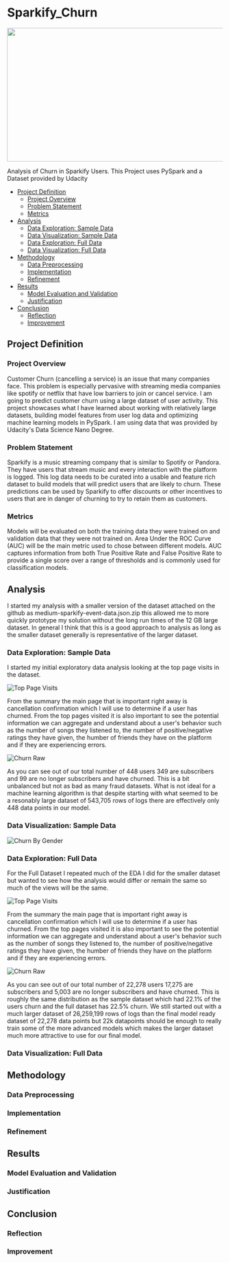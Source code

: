 # Sparkify_Churn
<p align="center"><img src="https://upload.wikimedia.org/wikipedia/commons/thumb/f/f3/Apache_Spark_logo.svg/1200px-Apache_Spark_logo.svg.png" align = "center" height="312" width="600" ></p>

Analysis of Churn in Sparkify Users. This Project uses PySpark and a Dataset provided by Udacity 

- [Project Definition](#project-definition)
  * [Project Overview](#project-overview)
  * [Problem Statement](#problem-statement)
  * [Metrics](#metrics)
- [Analysis](#analysis)
  * [Data Exploration: Sample Data](#data-exploration-sample-data)
  * [Data Visualization: Sample Data](#data-visualization-sample-data)
  * [Data Exploration: Full Data](#data-exploration-full-data)
  * [Data Visualization: Full Data](#data-visualization-full-data)
- [Methodology](#methodology)
  * [Data Preprocessing](#data-preprocessing)
  * [Implementation](#implementation)
  * [Refinement](#refinement)
- [Results](#results)
  * [Model Evaluation and Validation](#model-evaluation-and-validation)
  * [Justification](#justification)
- [Conclusion](#conclusion)
  * [Reflection](#reflection)
  * [Improvement](#improvement)  

## Project Definition

### Project Overview

Customer Churn (cancelling a service) is an issue that many companies face. This problem is especially pervasive with streaming media companies like spotify or netflix that have low barriers to join or cancel service. I am going to predict customer churn using a large dataset of user activity. This project showcases what I have learned about working with relatively large datasets, building model features from user log data and optimizing machine learning models in PySpark. I am using data that was provided by Udacity's Data Science Nano Degree.

### Problem Statement

Sparkify is a music streaming company that is similar to Spotify or Pandora. They have users that stream music and every interaction with the platform is logged. This log data needs to be curated into a usable and feature rich dataset to build models that will predict users that are likely to churn. These predictions can be used by Sparkify to offer discounts or other incentives to users that are in danger of churning to try to retain them as customers.

### Metrics

Models will be evaluated on both the training data they were trained on and validation data that they were not trained on. Area Under the ROC Curve (AUC) will be the main metric used to chose between different models. AUC captures information from both True Positive Rate and False Positive Rate to provide a single score over a range of thresholds and is commonly used for classification models. 

## Analysis

I started my analysis with a smaller version of the dataset attached on the github as medium-sparkify-event-data.json.zip this allowed me to more quickly prototype my solution without the long run times of the 12 GB large dataset. In general I think that this is a good approach to analysis as long as the smaller dataset generally is representative of the larger dataset. 

### Data Exploration: Sample Data

I started my initial exploratory data analysis looking at the top page visits in the dataset.

![Top Page Visits](/Images/Top-Page-Visits.png)

From the summary the main page that is important right away is cancellation confirmation which I will use to determine if a user has churned. From the top pages visited it is also important to see the potential information we can aggregate and understand about a user's behavior such as the number of songs they listened to, the number of positive/negative ratings they have given, the humber of friends they have on the platform and if they are experiencing errors.

![Churn Raw](/Images/Churn-raw.png)

As you can see out of our total number of 448 users 349 are subscribers and 99 are no longer subscribers and have churned. This is a bit unbalanced but not as bad as many fraud datasets. What is not ideal for a machine learning algorithm is that despite starting with what seemed to be a resonably large dataset of 543,705 rows of logs there are effectively only 448 data points in our model.


### Data Visualization: Sample Data

![Churn By Gender](/Images/Churn-by-gender.png)

### Data Exploration: Full Data

For the Full Dataset I repeated much of the EDA I did for the smaller dataset but wanted to see how the analysis would differ or remain the same so much of the views will be the same. 

![Top Page Visits](/Images/Top-Page-Visits.png)

From the summary the main page that is important right away is cancellation confirmation which I will use to determine if a user has churned. From the top pages visited it is also important to see the potential information we can aggregate and understand about a user's behavior such as the number of songs they listened to, the number of positive/negative ratings they have given, the humber of friends they have on the platform and if they are experiencing errors.

![Churn Raw](/Images/Churn-raw.png)

As you can see out of our total number of 22,278 users 17,275 are subscribers and 5,003 are no longer subscribers and have churned. This is roughly the same distribution as the sample dataset which had 22.1% of the users churn and the full dataset has 22.5% churn. We still started out with a much larger dataset of 26,259,199 rows of logs than the final model ready dataset of 22,278 data points but 22k datapoints should be enough to really train some of the more advanced models which makes the larger dataset much more attractive to use for our final model.

### Data Visualization: Full Data

## Methodology

### Data Preprocessing

### Implementation

### Refinement

## Results

### Model Evaluation and Validation

### Justification

## Conclusion

### Reflection

### Improvement
